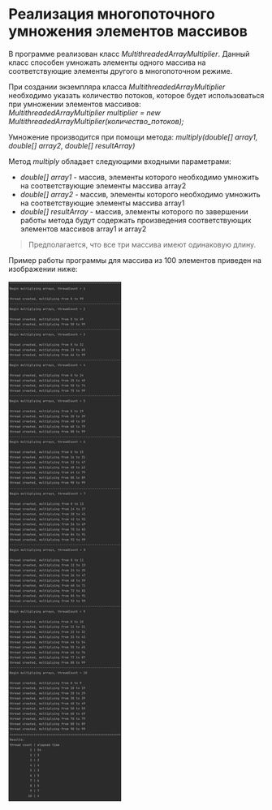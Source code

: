 # Реализация многопоточного умножения элементов массивов

В программе реализован класс *MultithreadedArrayMultiplier*.
Данный класс способен умножать элементы одного массива на соответствующие элементы другого в многопоточном режиме.

При создании экземпляра класса *MultithreadedArrayMultiplier* необходимо указать количество потоков,
которое будет использоваться при умножении элементов массивов:<br>
*MultithreadedArrayMultiplier multiplier = new MultithreadedArrayMultiplier(количество_потоков);*

Умножение производится при помощи метода:
*multiply(double[] array1, double[] array2, double[] resultArray)*

Метод *multiply* обладает следующими входными параметрами:
* *double[] array1* - массив, элементы которого необходимо умножить на соответствующие элементы массива array2
* *double[] array2* - массив, элементы которого необходимо умножить на соответствующие элементы массива array1
* *double[] resultArray* - массив, элементы которого по завершении работы метода будут содержать произведения соответствующих элементов массивов array1 и array2
> Предполагается, что все три массива имеют одинаковую длину.

Пример работы программы для массива из 100 элементов приведен на изображении ниже:
<br/><br/>
<img src="media/screen.png"/>